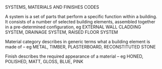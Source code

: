 SYSTEMS, MATERIALS AND FINISHES CODES

A system is a set of parts that perform a specific function within a building. It consists of a number of selected building elements, assembled together in a pre-determined configuration, eg EXTERNAL WALL CLADDING SYSTEM, DRAINAGE SYSTEM, RAISED FLOOR SYSTEM

Material category describes in generic terms what a building element is made of – eg METAL, TIMBER, PLASTERBOARD, RECONSTITUTED STONE

Finish describes the required appearance of a material – eg HONED, POLISHED, MATT, GLOSS, BLUE, PINK